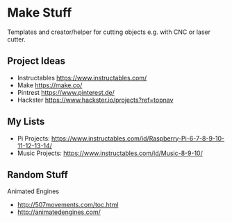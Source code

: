 # Make Stuff

Templates and creator/helper for cutting objects e.g. with CNC or laser cutter.

## Project Ideas

- Instructables <https://www.instructables.com/>
- Make <https://make.co/>
- Pintrest <https://www.pinterest.de/>
- Hackster <https://www.hackster.io/projects?ref=topnav>

## My Lists

- Pi Projects: <https://www.instructables.com/id/Raspberry-Pi-6-7-8-9-10-11-12-13-14/>
- Music Projects: <https://www.instructables.com/id/Music-8-9-10/>

## Random Stuff

Animated Engines

- <http://507movements.com/toc.html>
- <http://animatedengines.com/>
